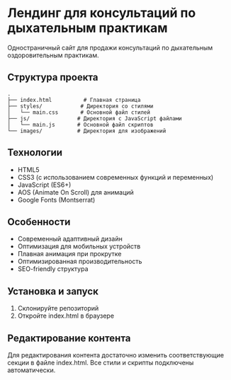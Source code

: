 # Лендинг для консультаций по дыхательным практикам

Одностраничный сайт для продажи консультаций по дыхательным оздоровительным практикам.

## Структура проекта

```
.
├── index.html          # Главная страница
├── styles/            # Директория со стилями
│   └── main.css       # Основной файл стилей
├── js/               # Директория с JavaScript файлами
│   └── main.js       # Основной файл скриптов
└── images/           # Директория для изображений
```

## Технологии

- HTML5
- CSS3 (с использованием современных функций и переменных)
- JavaScript (ES6+)
- AOS (Animate On Scroll) для анимаций
- Google Fonts (Montserrat)

## Особенности

- Современный адаптивный дизайн
- Оптимизация для мобильных устройств
- Плавная анимация при прокрутке
- Оптимизированная производительность
- SEO-friendly структура

## Установка и запуск

1. Склонируйте репозиторий
2. Откройте index.html в браузере

## Редактирование контента

Для редактирования контента достаточно изменить соответствующие секции в файле index.html. Все стили и скрипты подключены автоматически. 